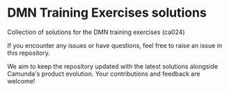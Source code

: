 # DMN Training Exercises solutions

Collection of solutions for the DMN training exercises (ca024)

If you encounter any issues or have questions, feel free to raise an issue in this repository.

We aim to keep the repository updated with the latest solutions alongside Camunda's product evolution. Your contributions and feedback are welcome!
